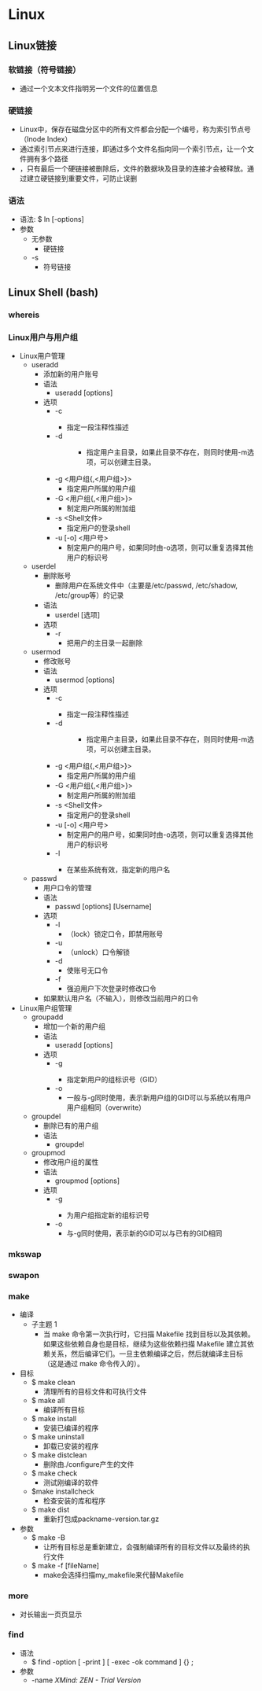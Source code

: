 # Linux
## Linux链接
### 软链接（符号链接）
* 通过一个文本文件指明另一个文件的位置信息
### 硬链接
* Linux中，保存在磁盘分区中的所有文件都会分配一个编号，称为索引节点号（Inode Index）
* 通过索引节点来进行连接，即通过多个文件名指向同一个索引节点，让一个文件拥有多个路径
* ，只有最后一个硬链接被删除后，文件的数据块及目录的连接才会被释放。通过建立硬链接到重要文件，可防止误删
### 语法
* 语法: $ ln [-options] <file1> <file2>
* 参数
    * 无参数
        * 硬链接
    * -s
        * 符号链接
## Linux Shell (bash)
### whereis
### Linux用户与用户组
* Linux用户管理
    * useradd
        * 添加新的用户账号
        * 语法
            * useradd [options] <username>
        * 选项
            * -c <comment>
                * 指定一段注释性描述
            * -d <dir>
                * 指定用户主目录，如果此目录不存在，则同时使用-m选项，可以创建主目录。
            * -g <用户组{,<用户组>}>
                * 指定用户所属的用户组
            * -G <用户组{,<用户组>}>
                * 制定用户所属的附加组
            * -s <Shell文件>
                * 指定用户的登录shell
            * -u [-o] <用户号>
                * 制定用户的用户号，如果同时由-o选项，则可以重复选择其他用户的标识号
    * userdel
        * 删除账号
            * 删除用户在系统文件中（主要是/etc/passwd, /etc/shadow, /etc/group等）的记录
        * 语法
            * userdel [选项] <username>
        * 选项
            * -r
                * 把用户的主目录一起删除
    * usermod
        * 修改账号
        * 语法
            * usermod [options] <username>
        * 选项
            * -c <comment>
                * 指定一段注释性描述
            * -d <dir>
                * 指定用户主目录，如果此目录不存在，则同时使用-m选项，可以创建主目录。
            * -g <用户组{,<用户组>}>
                * 指定用户所属的用户组
            * -G <用户组{,<用户组>}>
                * 制定用户所属的附加组
            * -s <Shell文件>
                * 指定用户的登录shell
            * -u [-o] <用户号>
                * 制定用户的用户号，如果同时由-o选项，则可以重复选择其他用户的标识号
            * -l <NewName>
                * 在某些系统有效，指定新的用户名
    * passwd
        * 用户口令的管理
        * 语法
            * passwd [options] [Username]
        * 选项
            * -l
                * （lock）锁定口令，即禁用账号
            * -u
                * （unlock）口令解锁
            * -d
                * 使账号无口令
            * -f
                * 强迫用户下次登录时修改口令
        * 如果默认用户名（不输入），则修改当前用户的口令
* Linux用户组管理
    * groupadd
        * 增加一个新的用户组
        * 语法
            * useradd [options] <userGroup>
        * 选项
            * -g <GID>
                * 指定新用户的组标识号（GID）
            * -o
                * 一般与-g同时使用，表示新用户组的GID可以与系统以有用户用户组相同（overwrite）
    * groupdel
        * 删除已有的用户组
        * 语法
            * groupdel <userGroup>
    * groupmod
        * 修改用户组的属性
        * 语法
            * groupmod [options] <usergroup>
        * 选项
            * -g <GID>
                * 为用户组指定新的组标识号
            * -o
                * 与-g同时使用，表示新的GID可以与已有的GID相同
### mkswap
### swapon
### make
* 编译
    * 子主题 1
        * 当 make 命令第一次执行时，它扫描 Makefile 找到目标以及其依赖。如果这些依赖自身也是目标，继续为这些依赖扫描 Makefile 建立其依赖关系，然后编译它们。一旦主依赖编译之后，然后就编译主目标（这是通过 make 命令传入的）。
* 目标
    * $ make clean
        * 清理所有的目标文件和可执行文件
    * $ make all
        * 编译所有目标
    * $ make install
        * 安装已编译的程序
    * $ make uninstall
        * 卸载已安装的程序
    * $ make distclean
        * 删除由./configure产生的文件
    *  $ make check
        * 测试刚编译的软件
    * $make installcheck
        * 检查安装的库和程序
    * $ make dist
        * 重新打包成packname-version.tar.gz
* 参数
    * $ make -B
        * 让所有目标总是重新建立，会强制编译所有的目标文件以及最终的执行文件
    * $ make -f [fileName]
        * make会选择扫描my_makefile来代替Makefile
### more
* 对长输出一页页显示
### find
* 语法
    * $ find <path> -option   [   -print ]   [ -exec   -ok   command ]   {} \;
* 参数
    * -name
*XMind: ZEN - Trial Version*